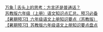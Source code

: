   
[万象 | 舌头上的思考：方言还是普通话？](http://www.dianyue.me/archives/714/tels3lp6wdtoxyfn/)  
[苏教版六年级（上册）语文知识点汇总，预习必备](http://www.dianyue.me/archives/400/jpi4ovtj653qd63z/)  
[【暑期预习】六年级语文上册知识要点（苏教版）](http://www.dianyue.me/archives/451/gditi0valkm9hwme/)  
[【暑期预习】苏教版六年级语文上册知识要点盘点](http://www.dianyue.me/archives/083/uaazc1vqih9x9jsv/)